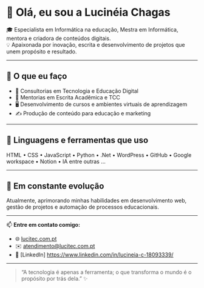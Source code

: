 
# 🌸 Olá, eu sou a Lucinéia Chagas

🎓 Especialista em Informática na educação, Mestra em Informática, mentora e criadora de conteúdos digitais.  
💡 Apaixonada por inovação, escrita e desenvolvimento de projetos que unem propósito e resultado.

---

## 🚀 O que eu faço
- 💼 Consultorias em Tecnologia e Educação Digital  
- 🧭 Mentorias em Escrita Acadêmica e TCC  
- 🖥️ Desenvolvimento de cursos e ambientes virtuais de aprendizagem  
- ✍️ Produção de conteúdo para educação e marketing

---

## 🧩 Linguagens e ferramentas que uso
HTML • CSS • JavaScript • Python • .Net • WordPress • GitHub • Google workspace • Notion  • IA entre outras ...


---

## 🌱 Em constante evolução
Atualmente, aprimorando minhas habilidades em desenvolvimento web, gestão de projetos e automação de processos educacionais.

---

📫 **Entre em contato comigo:**
- 🌐 [lucitec.com.pt](https://lucitec.com.pt)
- ✉️ atendimento@lucitec.com.pt
- 💼 [LinkedIn] https://www.linkedin.com/in/lucineia-c-18093339/

---

> “A tecnologia é apenas a ferramenta; o que transforma o mundo é o propósito por trás dela.” ✨
